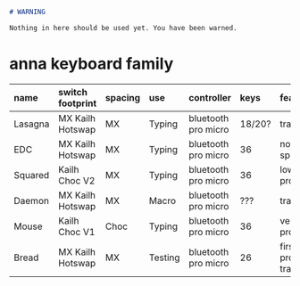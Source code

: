 ```md
# WARNING

Nothing in here should be used yet. You have been warned.
```

# anna keyboard family

| name    | switch footprint | spacing | use     | controller          | keys   | features                   | rev | phase      |
|:--------|:-----------------|:--------|:--------|:--------------------|:-------|:---------------------------|-----|------------|
| Lasagna | MX Kailh Hotswap | MX      | Typing  | bluetooth pro micro | 18/20? | trackball?                 | xxx | idea       |
| EDC     | MX Kailh Hotswap | MX      | Typing  | bluetooth pro micro | 36     | nothing special            | 0.1 | unfinished |
| Squared | Kailh Choc V2    | MX      | Typing  | bluetooth pro micro | 36     | low profile                | xxx | idea       |
| Daemon  | MX Kailh Hotswap | MX      | Macro   | bluetooth pro micro | ???    | trackball                  | xxx | idea       |
| Mouse   | Kailh Choc V1    | Choc    | Typing  | bluetooth pro micro | 36     | very low profile           | xxx | idea       |
| Bread   | MX Kailh Hotswap | MX      | Testing | bluetooth pro micro | 26     | first prototype, trackball | --- | cancelled  |
